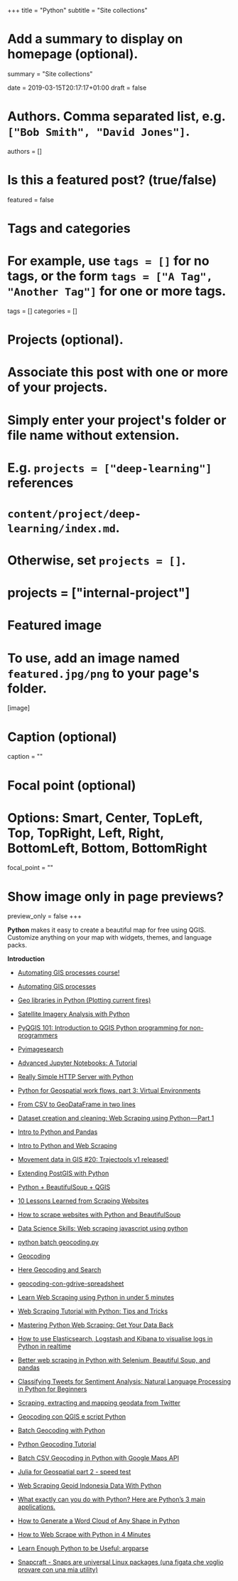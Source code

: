 +++
title = "Python"
subtitle = "Site collections"

# Add a summary to display on homepage (optional).
summary = "Site collections"

date = 2019-03-15T20:17:17+01:00
draft = false

# Authors. Comma separated list, e.g. `["Bob Smith", "David Jones"]`.
authors = []

# Is this a featured post? (true/false)
featured = false

# Tags and categories
# For example, use `tags = []` for no tags, or the form `tags = ["A Tag", "Another Tag"]` for one or more tags.
tags = []
categories = []

# Projects (optional).
#   Associate this post with one or more of your projects.
#   Simply enter your project's folder or file name without extension.
#   E.g. `projects = ["deep-learning"]` references
#   `content/project/deep-learning/index.md`.
#   Otherwise, set `projects = []`.
# projects = ["internal-project"]

# Featured image
# To use, add an image named `featured.jpg/png` to your page's folder.
[image]
  # Caption (optional)
  caption = ""

  # Focal point (optional)
  # Options: Smart, Center, TopLeft, Top, TopRight, Left, Right, BottomLeft, Bottom, BottomRight
  focal_point = ""

  # Show image only in page previews?
  preview_only = false
+++

**Python** makes it easy to create a beautiful map for free using QGIS. Customize anything on your map with widgets, themes, and language packs.


**Introduction**

- [Automating GIS processes course!](https://automating-gis-processes.github.io/2016/)
- [Automating GIS processes](https://github.com/Automating-GIS-processes)
- [Geo libraries in Python (Plotting current fires)](https://blog.goodaudience.com/geo-libraries-in-python-plotting-current-fires-bffef9fe3fb7)
- [Satellite Imagery Analysis with Python](https://medium.com/analytics-vidhya/satellite-imagery-analysis-with-python-3f8ccf8a7c32?_referrer=twitter)
- [PyQGIS 101: Introduction to QGIS Python programming for non-programmers](https://anitagraser.com/pyqgis-101-introduction-to-qgis-python-programming-for-non-programmers/)
- [Pyimagesearch](https://www.pyimagesearch.com/)
- [Advanced Jupyter Notebooks: A Tutorial](https://towardsdatascience.com/advanced-jupyter-notebooks-a-tutorial-3569d8153057)
- [Really Simple HTTP Server with Python](https://www.linuxjournal.com/content/tech-tip-really-simple-http-server-python)
- [Python for Geospatial work flows, part 3: Virtual Environments](https://www.linkedin.com/pulse/python-geospatial-work-flows-part-3-virtual-andrew-cutts/)
- [From CSV to GeoDataFrame in two lines](https://anitagraser.com/2019/01/23/from-csv-to-geodataframe-in-two-lines/amp/)
- [Dataset creation and cleaning: Web Scraping using Python — Part 1](https://towardsdatascience.com/dataset-creation-and-cleaning-web-scraping-using-python-part-1-33afbf360b6b)
- [Intro to Python and Pandas](http://duspviz.mit.edu/tutorials/python_pandas/)
- [Intro to Python and Web Scraping](http://duspviz.mit.edu/tutorials/python-scraping/)
- [Movement data in GIS #20: Trajectools v1 released!](https://anitagraser.com/2019/02/02/movement-data-in-gis-20-trajectools-v1-released/amp/)
- [Extending PostGIS with Python](https://2017.foss4g.org/post_conference/Extending-PostGIS-with-Python.pdf)
- [Python + BeautifulSoup + QGIS](https://bondah.github.io/python-bs4-qgis/#0)
- [10 Lessons Learned from Scraping Websites](http://jenslaufer.com/data%20retrieval/10_lessons_learned_from_scraping_websites.html)
- [How to scrape websites with Python and BeautifulSoup](https://medium.freecodecamp.org/how-to-scrape-websites-with-python-and-beautifulsoup-5946935d93fe)

- [Data Science Skills: Web scraping javascript using python](https://towardsdatascience.com/data-science-skills-web-scraping-javascript-using-python-97a29738353f)
- [python batch geocoding.py](https://gist.github.com/shanealynn/033c8a3cacdba8ce03cbe116225ced31)
- [Geocoding](https://automating-gis-processes.github.io/CSC18/lessons/L3/geocoding.html)
- [Here Geocoding and Search](https://developer.here.com/products/geocoding-and-search)
- [geocoding-con-gdrive-spreadsheet](https://pigrecoinfinito.wordpress.com/2019/01/10/geocoding-con-google-drive-spreadsheet/)
- [Learn Web Scraping using Python in under 5 minutes](https://medium.com/@kaustumbhjaiswal7/learn-web-scraping-using-python-in-under-5-minutes-36a7d4d6e1e7)
- [Web Scraping Tutorial with Python: Tips and Tricks](https://hackernoon.com/web-scraping-tutorial-with-python-tips-and-tricks-db070e70e071)
- [Mastering Python Web Scraping: Get Your Data Back](https://hackernoon.com/mastering-python-web-scraping-get-your-data-back-e9a5cc653d88)
- [How to use Elasticsearch, Logstash and Kibana to visualise logs in Python in realtime](https://medium.freecodecamp.org/how-to-use-elasticsearch-logstash-and-kibana-to-visualise-logs-in-python-in-realtime-acaab281c9de)

- [Better web scraping in Python with Selenium, Beautiful Soup, and pandas](https://medium.freecodecamp.org/better-web-scraping-in-python-with-selenium-beautiful-soup-and-pandas-d6390592e251)
- [Classifying Tweets for Sentiment Analysis: Natural Language Processing in Python for Beginners](https://medium.com/vickdata/detecting-hate-speech-in-tweets-natural-language-processing-in-python-for-beginners-4e591952223?_referrer=twitter)
- [Scraping, extracting and mapping geodata from Twitter](http://www.mikaelbrunila.fi/2017/03/27/scraping-extracting-mapping-geodata-twitter/)
- [Geocoding con QGIS e script Python](https://www.cityplanner.it/geocoding-con-qgis-e-script-python/)
- [Batch Geocoding with Python](https://janakiev.com/blog/geocoding-in-python/)
- [Python Geocoding Tutorial](https://opencagedata.com/tutorials/geocode-in-python)
- [Batch CSV Geocoding in Python with Google Maps API](https://www.shanelynn.ie/batch-geocoding-in-python-with-google-geocoding-api/)
- [Julia for Geospatial part 2 - speed test](http://www.acgeospatial.co.uk/julia-prt2/)
- [Web Scraping Geoid Indonesia Data With Python](https://medium.com/@gunawan.wisnu/web-scrapping-geoid-indonesia-with-python-d663b4343adb)

- [What exactly can you do with Python? Here are Python’s 3 main applications.](https://medium.freecodecamp.org/what-can-you-do-with-python-the-3-main-applications-518db9a68a78)
- [How to Generate a Word Cloud of Any Shape in Python](https://blog.goodaudience.com/how-to-generate-a-word-cloud-of-any-shape-in-python-7bce27a55f6e)
- [How to Web Scrape with Python in 4 Minutes](https://towardsdatascience.com/how-to-web-scrape-with-python-in-4-minutes-bc49186a8460)
- [Learn Enough Python to be Useful: argparse](https://towardsdatascience.com/learn-enough-python-to-be-useful-argparse-e482e1764e05)
- [Snapcraft - Snaps are universal Linux packages (una figata che voglio provare con una mia utility)](https://snapcraft.io/first-snap)
